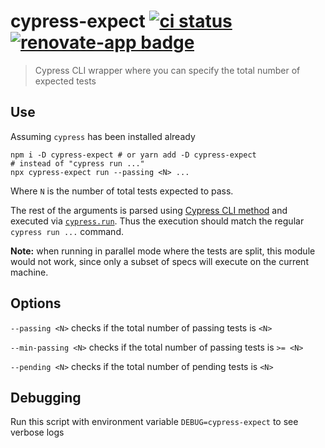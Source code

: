 # cypress-expect [![ci status][ci image]][ci url] [![renovate-app badge][renovate-badge]][renovate-app]

> Cypress CLI wrapper where you can specify the total number of expected tests

## Use

Assuming `cypress` has been installed already

```shell
npm i -D cypress-expect # or yarn add -D cypress-expect
# instead of "cypress run ..."
npx cypress-expect run --passing <N> ...
```

Where `N` is the number of total tests expected to pass.

The rest of the arguments is parsed using [Cypress CLI method](https://on.cypress.io/module-api#cypress-cli) and executed via [`cypress.run`](https://on.cypress.io/module-api#cypress-run). Thus the execution should match the regular `cypress run ...` command.

**Note:** when running in parallel mode where the tests are split, this module would not work, since only a subset of specs will execute on the current machine.

## Options

`--passing <N>` checks if the total number of passing tests is `<N>`

`--min-passing <N>` checks if the total number of passing tests is `>= <N>`

`--pending <N>` checks if the total number of pending tests is `<N>`

## Debugging

Run this script with environment variable `DEBUG=cypress-expect` to see verbose logs

[ci image]: https://github.com/bahmutov/cypress-expect/workflows/ci/badge.svg?branch=main
[ci url]: https://github.com/bahmutov/cypress-expect/actions
[renovate-badge]: https://img.shields.io/badge/renovate-app-blue.svg
[renovate-app]: https://renovateapp.com/
